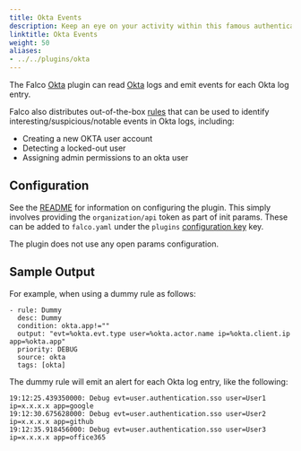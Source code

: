 ```yaml
---
title: Okta Events
description: Keep an eye on your activity within this famous authentication service
linktitle: Okta Events
weight: 50
aliases:
- ../../plugins/okta
---
```


The Falco [Okta](https://github.com/falcosecurity/plugins/blob/master/plugins/okta/README.md) plugin can read [Okta](https://www.okta.com/) logs and emit events for each Okta log entry.

Falco also distributes out-of-the-box [rules](https://github.com/falcosecurity/falco/blob/master/rules/okta_rules.yaml) that can be used to identify interesting/suspicious/notable events in Okta logs, including:

* Creating a new OKTA user account
* Detecting a locked-out user
* Assigning admin permissions to an okta user

## Configuration

See the [README](https://github.com/falcosecurity/plugins/blob/master/plugins/okta/README.md#settings) for information on configuring the plugin. This simply involves providing the `organization/api` token as part of init params. These can be added to `falco.yaml` under the `plugins` [configuration key](/docs/reference/daemon/config-options/) key.

The plugin does not use any open params configuration.

## Sample Output

For example, when using a dummy rule as follows:

```
- rule: Dummy
  desc: Dummy
  condition: okta.app!=""
  output: "evt=%okta.evt.type user=%okta.actor.name ip=%okta.client.ip app=%okta.app"
  priority: DEBUG
  source: okta
  tags: [okta]
```

The dummy rule will emit an alert for each Okta log entry, like the following:

```
19:12:25.439350000: Debug evt=user.authentication.sso user=User1 ip=x.x.x.x app=google
19:12:30.675628000: Debug evt=user.authentication.sso user=User2 ip=x.x.x.x app=github
19:12:35.918456000: Debug evt=user.authentication.sso user=User3 ip=x.x.x.x app=office365
```
